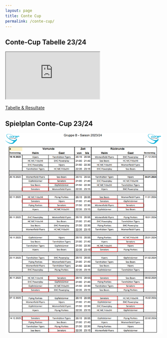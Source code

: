 ```yaml
---
layout: page
title: Conte Cup
permalink: /conte-cup/
---
```


## Conte-Cup Tabelle 23/24 
<iframe src="https://www.conte-hockey-cup.ch/liga-b/tabelle.html"></iframe>

[Tabelle & Resultate](https://www.conte-hockey-cup.ch/liga-b/tabelle.html)

## Spielplan Conte-Cup 23/24
![Spielplan Conte-Cup 23/24](/assets/images/conte-cup/conte-cup-spielplan2324.png)